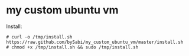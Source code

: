 my custom ubuntu vm
================

Install:

	# curl -o /tmp/install.sh https://raw.github.com/bySabi/my_custom_ubuntu_vm/master/install.sh
	# chmod +x /tmp/install.sh && sudo /tmp/install.sh

